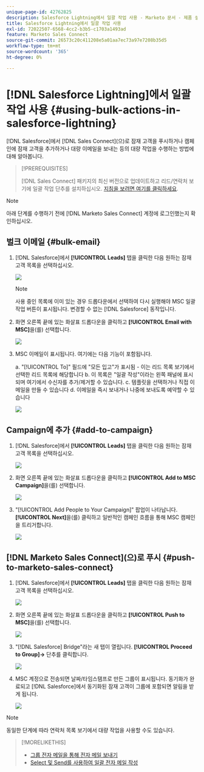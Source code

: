 ```yaml
---
unique-page-id: 42762825
description: Salesforce Lightning에서 일괄 작업 사용 - Marketo 문서 - 제품 설명서
title: Salesforce Lightning에서 일괄 작업 사용
exl-id: 72022507-6568-4cc2-b3b5-c1703a1493ad
feature: Marketo Sales Connect
source-git-commit: 26573c20c411208e5a01aa7ec73a97e7208b35d5
workflow-type: tm+mt
source-wordcount: '365'
ht-degree: 0%

---
```


# [!DNL Salesforce Lightning]에서 일괄 작업 사용 {#using-bulk-actions-in-salesforce-lightning}

[!DNL Salesforce]에서 [!DNL Sales Connect]&#x200B;(으)로 잠재 고객을 푸시하거나 캠페인에 잠재 고객을 추가하거나 대량 이메일을 보내는 등의 대량 작업을 수행하는 방법에 대해 알아봅니다.

>[!PREREQUISITES]
>
>[!DNL Sales Connect] 패키지의 최신 버전으로 업데이트하고 리드/연락처 보기에 일괄 작업 단추를 설치하십시오. [지침을 보려면 여기를 클릭하세요](https://s3.amazonaws.com/tout-user-store/salesforce/assets/SF+Guide+for+Lightning.pdf).

>[!NOTE]
>
>아래 단계를 수행하기 전에 [!DNL Marketo Sales Connect] 계정에 로그인했는지 확인하십시오.

## 벌크 이메일 {#bulk-email}

1. [!DNL Salesforce]에서 **[!UICONTROL Leads]** 탭을 클릭한 다음 원하는 잠재 고객 목록을 선택하십시오.

   ![](assets/one-6.png)

   >[!NOTE]
   >
   >사용 중인 목록에 이미 있는 경우 드롭다운에서 선택하여 다시 실행해야 MSC 일괄 작업 버튼이 표시됩니다. 변경할 수 없는 [!DNL Salesforce] 동작입니다.

1. 화면 오른쪽 끝에 있는 화살표 드롭다운을 클릭하고 **[!UICONTROL Email with MSC]**&#x200B;을(를) 선택합니다.

   ![](assets/two-6.png)

1. MSC 이메일이 표시됩니다. 여기에는 다음 기능이 포함됩니다.

   a. &quot;[!UICONTROL To]&quot; 필드에 &quot;모든 입고&quot;가 표시됨 - 이는 리드 목록 보기에서 선택한 리드 목록에 해당합니다
b. 이 목록은 &quot;일괄 작성&quot;이라는 왼쪽 패널에 표시되며 여기에서 수신자를 추가/제거할 수 있습니다.
c. 템플릿을 선택하거나 직접 이메일을 만들 수 있습니다
d. 이메일을 즉시 보내거나 나중에 보내도록 예약할 수 있습니다

   ![](assets/three-5.png)

## Campaign에 추가 {#add-to-campaign}

1. [!DNL Salesforce]에서 **[!UICONTROL Leads]** 탭을 클릭한 다음 원하는 잠재 고객 목록을 선택하십시오.

   ![](assets/four-4.png)

1. 화면 오른쪽 끝에 있는 화살표 드롭다운을 클릭하고 **[!UICONTROL Add to MSC Campaign]**&#x200B;을(를) 선택합니다.

   ![](assets/five-4.png)

1. &quot;[!UICONTROL Add People to Your Campaign]&quot; 팝업이 나타납니다. **[!UICONTROL Next]**&#x200B;을(를) 클릭하고 일반적인 캠페인 흐름을 통해 MSC 캠페인을 트리거합니다.

   ![](assets/six-1.png)

## [!DNL Marketo Sales Connect]&#x200B;(으)로 푸시 {#push-to-marketo-sales-connect}

1. [!DNL Salesforce]에서 **[!UICONTROL Leads]** 탭을 클릭한 다음 원하는 잠재 고객 목록을 선택하십시오.

   ![](assets/seven-2.png)

1. 화면 오른쪽 끝에 있는 화살표 드롭다운을 클릭하고 **[!UICONTROL Push to MSC]**&#x200B;을(를) 선택합니다.

   ![](assets/eight-2.png)

1. &quot;[!DNL Salesforce] Bridge&quot;라는 새 탭이 열립니다. **[!UICONTROL Proceed to Group]→** 단추를 클릭합니다.

   ![](assets/nine-2.png)

1. MSC 계정으로 전송되면 날짜/타임스탬프로 만든 그룹이 표시됩니다. 동기화가 완료되고 [!DNL Salesforce]에서 동기화된 잠재 고객이 그룹에 포함되면 알림을 받게 됩니다.

   ![](assets/ten-1.png)

>[!NOTE]
>
>동일한 단계에 따라 연락처 목록 보기에서 대량 작업을 사용할 수도 있습니다.

>[!MORELIKETHIS]
>
>* [그룹 전자 메일을 통해 전자 메일 보내기](/help/marketo/product-docs/marketo-sales-connect/email/using-the-compose-window/sending-emails-via-group-email.md)
>* [Select 및 Send를 사용하여 일괄 전자 메일 작성](/help/marketo/product-docs/marketo-sales-connect/email/using-the-compose-window/composing-bulk-emails-with-select-and-send.md#sending-emails)
